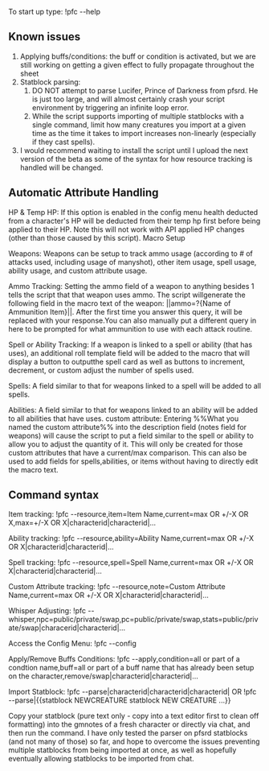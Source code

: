 To start up type:
!pfc --help

Known issues
------------
1. Applying buffs/conditions: the buff or condition is activated, but we are still working on getting a given effect to fully propagate throughout the sheet
1. Statblock parsing: 
    1. DO NOT attempt to parse Lucifer, Prince of Darkness from pfsrd. He is just too large, and will almost certainly crash your script environment by triggering an infinite loop error.
    1. While the script supports importing of multiple statblocks with a single command, limit how many creatures you import at a given time as the time it takes to import increases non-linearly (especially if they cast spells).
1. I would recommend waiting to install the script until I upload the next version of the beta as some of the syntax for how resource tracking is handled will be changed.


Automatic Attribute Handling
----------------------------
HP & Temp HP: If this option is enabled in the config menu health deducted from a character's HP will be deducted from their temp hp first before being applied to their HP. Note this will not work with API applied HP changes (other than those caused by this script).
Macro Setup

Weapons: Weapons can be setup to track ammo usage (according to # of attacks used, including usage of manyshot), other item usage, spell usage, ability usage, and custom attribute usage.

Ammo Tracking: Setting the ammo field of a weapon to anything besides 1 tells the script that that weapon uses ammo. The script willgenerate the following field in the macro text of the weapon: ||ammo=?{Name of Ammunition Item}||. After the first time you answer this query, it will be replaced with your response.You can also manually put a different query in here to be prompted for what ammunition to use with each attack routine.

Spell or Ability Tracking: If a weapon is linked to a spell or ability (that has uses), an additional roll template field will be added to the macro that will display a button to outputthe spell card as well as buttons to increment, decrement, or custom adjust the number of spells used.

Spells: A field similar to that for weapons linked to a spell will be added to all spells.

Abilities: A field similar to that for weapons linked to an ability will be added to all abilities that have uses.
custom attribute: Entering %%What you named the custom attribute%% into the description field (notes field for weapons) will cause the script to put a field similar to the spell or ability to allow you to adjust the quantity of it. This will only be created for those custom attributes that have a current/max comparison. This can also be used to add fields for spells,abilities, or items without having to directly edit the macro text.

Command syntax
--------------
Item tracking: !pfc --resource,item=Item Name,current=max OR +/-X OR X,max=+/-X OR X|characterid|characterid|...

Ability tracking: !pfc --resource,ability=Ability Name,current=max OR +/-X OR X|characterid|characterid|...

Spell tracking: !pfc --resource,spell=Spell Name,current=max OR +/-X OR X|characterid|characterid|...

Custom Attribute tracking: !pfc --resource,note=Custom Attribute Name,current=max OR +/-X OR X|characterid|characterid|...

Whisper Adjusting: !pfc --whisper,npc=public/private/swap,pc=public/private/swap,stats=public/private/swap|characerid|characterid|...

Access the Config Menu: !pfc --config

Apply/Remove Buffs Conditions: !pfc --apply,condition=all or part of a condtion name,buff=all or part of a buff name that has already been setup on the character,remove/swap|characterid|characterid|...

Import Statblock: !pfc --parse|characterid|characterid|characterid| OR !pfc --parse|{{statblock NEWCREATURE statblock NEW CREATURE ...}}

Copy your statblock (pure text only - copy into a text editor first to clean off formatting) into the gmnotes of a fresh character or directly via chat, and then run the command. I have only tested the parser on pfsrd statblocks (and not many of those) so far, and hope to overcome the issues preventing multiple statblocks from being imported at once, as well as hopefully eventually allowing statblocks to be imported from chat.


